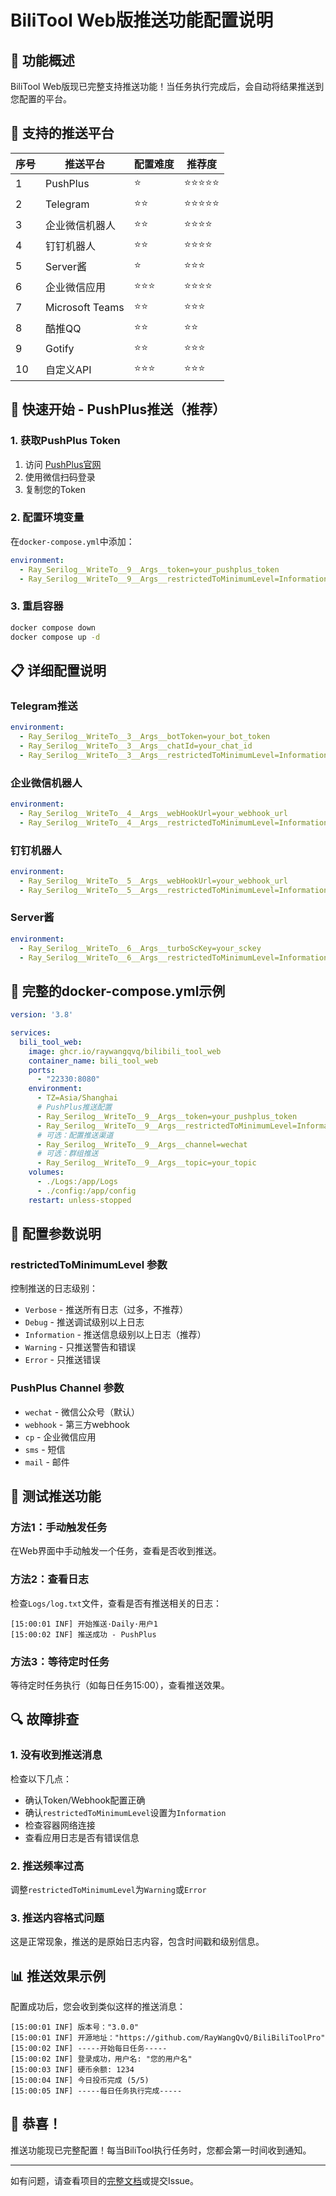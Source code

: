 # BiliTool Web版推送功能配置说明

## 🎯 功能概述

BiliTool Web版现已完整支持推送功能！当任务执行完成后，会自动将结果推送到您配置的平台。

## 📱 支持的推送平台

| 序号 | 推送平台 | 配置难度 | 推荐度 |
|------|----------|----------|--------|
| 1 | PushPlus | ⭐ | ⭐⭐⭐⭐⭐ |
| 2 | Telegram | ⭐⭐ | ⭐⭐⭐⭐⭐ |
| 3 | 企业微信机器人 | ⭐⭐ | ⭐⭐⭐⭐ |
| 4 | 钉钉机器人 | ⭐⭐ | ⭐⭐⭐⭐ |
| 5 | Server酱 | ⭐ | ⭐⭐⭐ |
| 6 | 企业微信应用 | ⭐⭐⭐ | ⭐⭐⭐⭐ |
| 7 | Microsoft Teams | ⭐⭐ | ⭐⭐⭐ |
| 8 | 酷推QQ | ⭐⭐ | ⭐⭐ |
| 9 | Gotify | ⭐⭐ | ⭐⭐⭐ |
| 10 | 自定义API | ⭐⭐⭐ | ⭐⭐⭐ |

## 🚀 快速开始 - PushPlus推送（推荐）

### 1. 获取PushPlus Token

1. 访问 [PushPlus官网](http://www.pushplus.plus/)
2. 使用微信扫码登录
3. 复制您的Token

### 2. 配置环境变量

在`docker-compose.yml`中添加：

```yaml
environment:
  - Ray_Serilog__WriteTo__9__Args__token=your_pushplus_token
  - Ray_Serilog__WriteTo__9__Args__restrictedToMinimumLevel=Information
```

### 3. 重启容器

```bash
docker compose down
docker compose up -d
```

## 📋 详细配置说明

### Telegram推送

```yaml
environment:
  - Ray_Serilog__WriteTo__3__Args__botToken=your_bot_token
  - Ray_Serilog__WriteTo__3__Args__chatId=your_chat_id
  - Ray_Serilog__WriteTo__3__Args__restrictedToMinimumLevel=Information
```

### 企业微信机器人

```yaml
environment:
  - Ray_Serilog__WriteTo__4__Args__webHookUrl=your_webhook_url
  - Ray_Serilog__WriteTo__4__Args__restrictedToMinimumLevel=Information
```

### 钉钉机器人

```yaml
environment:
  - Ray_Serilog__WriteTo__5__Args__webHookUrl=your_webhook_url
  - Ray_Serilog__WriteTo__5__Args__restrictedToMinimumLevel=Information
```

### Server酱

```yaml
environment:
  - Ray_Serilog__WriteTo__6__Args__turboScKey=your_sckey
  - Ray_Serilog__WriteTo__6__Args__restrictedToMinimumLevel=Information
```

## 🔧 完整的docker-compose.yml示例

```yaml
version: '3.8'

services:
  bili_tool_web:
    image: ghcr.io/raywangqvq/bilibili_tool_web
    container_name: bili_tool_web
    ports:
      - "22330:8080"
    environment:
      - TZ=Asia/Shanghai
      # PushPlus推送配置
      - Ray_Serilog__WriteTo__9__Args__token=your_pushplus_token
      - Ray_Serilog__WriteTo__9__Args__restrictedToMinimumLevel=Information
      # 可选：配置推送渠道
      - Ray_Serilog__WriteTo__9__Args__channel=wechat
      # 可选：群组推送
      - Ray_Serilog__WriteTo__9__Args__topic=your_topic
    volumes:
      - ./Logs:/app/Logs
      - ./config:/app/config
    restart: unless-stopped
```

## 📝 配置参数说明

### restrictedToMinimumLevel 参数

控制推送的日志级别：

- `Verbose` - 推送所有日志（过多，不推荐）
- `Debug` - 推送调试级别以上日志
- `Information` - 推送信息级别以上日志（推荐）
- `Warning` - 只推送警告和错误
- `Error` - 只推送错误

### PushPlus Channel 参数

- `wechat` - 微信公众号（默认）
- `webhook` - 第三方webhook  
- `cp` - 企业微信应用
- `sms` - 短信
- `mail` - 邮件

## 🧪 测试推送功能

### 方法1：手动触发任务
在Web界面中手动触发一个任务，查看是否收到推送。

### 方法2：查看日志
检查`Logs/log.txt`文件，查看是否有推送相关的日志：

```
[15:00:01 INF] 开始推送·Daily·用户1
[15:00:02 INF] 推送成功 - PushPlus
```

### 方法3：等待定时任务
等待定时任务执行（如每日任务15:00），查看推送效果。

## 🔍 故障排查

### 1. 没有收到推送消息

检查以下几点：
- 确认Token/Webhook配置正确
- 确认`restrictedToMinimumLevel`设置为`Information`
- 检查容器网络连接
- 查看应用日志是否有错误信息

### 2. 推送频率过高

调整`restrictedToMinimumLevel`为`Warning`或`Error`

### 3. 推送内容格式问题

这是正常现象，推送的是原始日志内容，包含时间戳和级别信息。

## 📊 推送效果示例

配置成功后，您会收到类似这样的推送消息：

```
[15:00:01 INF] 版本号："3.0.0"
[15:00:01 INF] 开源地址："https://github.com/RayWangQvQ/BiliBiliToolPro"
[15:00:02 INF] -----开始每日任务-----
[15:00:02 INF] 登录成功，用户名: "您的用户名"
[15:00:03 INF] 硬币余额: 1234
[15:00:04 INF] 今日投币完成 (5/5)
[15:00:05 INF] -----每日任务执行完成-----
```

## 🎉 恭喜！

推送功能现已完整配置！每当BiliTool执行任务时，您都会第一时间收到通知。

---

如有问题，请查看项目的[完整文档](../docs/configuration.md)或提交Issue。 